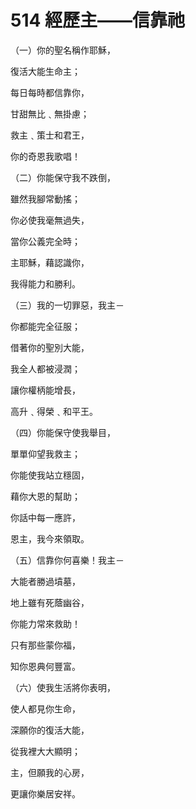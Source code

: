 # 514 經歷主——信靠祂

（一）你的聖名稱作耶穌，

復活大能生命主；

每日每時都信靠你，

甘甜無比﹑無掛慮；

救主﹑策士和君王，

你的奇恩我歌唱！

（二）你能保守我不跌倒，

雖然我腳常動搖；

你必使我毫無過失，

當你公義完全時；

主耶穌，藉認識你，

我得能力和勝利。

（三）我的一切罪惡，我主－

你都能完全征服；

借著你的聖別大能，

我全人都被浸潤；

讓你權柄能增長，

高升﹑得榮﹑和平王。

（四）你能保守使我舉目，

單單仰望我救主；

你能使我站立穩固，

藉你大恩的幫助；

你話中每一應許，

恩主，我今來領取。

（五）信靠你何喜樂！我主－

大能者勝過墳墓，

地上雖有死蔭幽谷，

你能力常來救助！

只有那些蒙你福，

知你恩典何豐富。

（六）使我生活將你表明，

使人都見你生命，

深願你的復活大能，

從我裡大大顯明；

主，但願我的心房，

更讓你樂居安祥。

